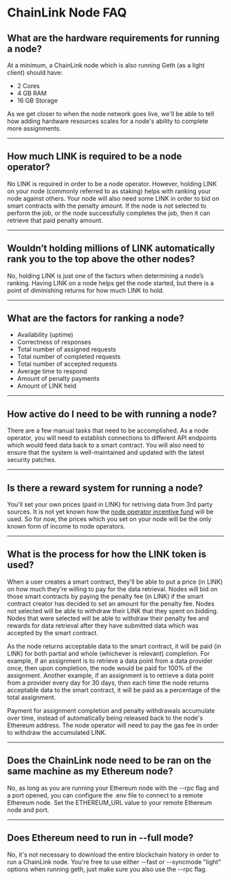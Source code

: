 # ChainLink Node FAQ

## What are the hardware requirements for running a node?

At a minimum, a ChainLink node which is also running Geth (as a light client) should have:
* 2 Cores
* 4 GB RAM
* 16 GB Storage

As we get closer to when the node network goes live, we'll be able to tell how adding hardware resources scales for a node's ability to complete more assignments.

---

## How much LINK is required to be a node operator?

No LINK is required in order to be a node operator. However, holding LINK on your node (commonly referred to as staking) helps with ranking your node against others. Your node will also need some LINK in order to bid on smart contracts with the penalty amount. If the node is not selected to perform the job, or the node successfully completes the job, then it can retrieve that paid penalty amount.

---

## Wouldn’t holding millions of LINK automatically rank you to the top above the other nodes?

No, holding LINK is just one of the factors when determining a node’s ranking. Having LINK on a node helps get the node started, but there is a point of diminishing returns for how much LINK to hold.

---

## What are the factors for ranking a node?

* Availability (uptime)
* Correctness of responses
* Total number of assigned requests
* Total number of completed requests
* Total number of accepted requests
* Average time to respond
* Amount of penalty payments
* Amount of LINK held

---

## How active do I need to be with running a node?

There are a few manual tasks that need to be accomplished. As a node operator, you will need to establish connections to different API endpoints which would feed data back to a smart contract. You will also need to ensure that the system is well-maintained and updated with the latest security patches.

---

## Is there a reward system for running a node?

You'll set your own prices (paid in LINK) for retriving data from 3rd party sources. It is not yet known how the [node operator incentive fund](https://etherscan.io/address/0x98c63b7b319dfbdf3d811530f2ab9dfe4983af9d) will be used. So for now, the prices which you set on your node will be the only known form of income to node operators.

---

## What is the process for how the LINK token is used?

When a user creates a smart contract, they'll be able to put a price (in LINK) on how much they're willing to pay for the data retrieval. Nodes will bid on those smart contracts by paying the penalty fee (in LINK) if the smart contract creator has decided to set an amount for the penalty fee. Nodes not selected will be able to withdraw their LINK that they spent on bidding. Nodes that were selected will be able to withdraw their penalty fee and rewards for data retrieval after they have submitted data which was accepted by the smart contract.

As the node returns acceptable data to the smart contract, it will be paid (in LINK) for both partial and whole (whichever is relevant) completion. For example, if an assignment is to retrieve a data point from a data provider once, then upon completion, the node would be paid for 100% of the assignment. Another example, if an assignment is to retrieve a data point from a provider every day for 30 days, then each time the node returns acceptable data to the smart contract, it will be paid as a percentage of the total assignment.

Payment for assignment completion and penalty withdrawals accumulate over time, instead of automatically being released back to the node's Ethereum address. The node operator will need to pay the gas fee in order to withdraw the accumulated LINK.

---

## Does the ChainLink node need to be ran on the same machine as my Ethereum node?

No, as long as you are running your Ethereum node with the --rpc flag and a port opened, you can configure the .env file to connect to a remote Ethereum node. Set the ETHEREUM_URL value to your remote Ethereum node and port.

---

## Does Ethereum need to run in --full mode?

No, it's not necessary to download the entire blockchain history in order to run a ChainLink node. You're free to use either --fast or --syncmode "light" options when running geth, just make sure you also use the --rpc flag.
